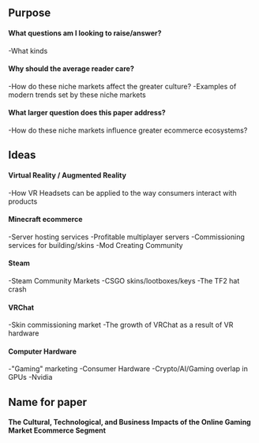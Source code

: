 ## Purpose
#### What questions am I looking to raise/answer?
-What kinds 
#### Why should the average reader care?
-How do these niche markets affect the greater culture?
-Examples of modern trends set by these niche markets
#### What larger question does this paper address?
-How do these niche markets influence greater ecommerce ecosystems?
## Ideas
#### Virtual Reality / Augmented Reality
-How VR Headsets can be applied to the way consumers interact with products
#### Minecraft ecommerce
-Server hosting services
-Profitable multiplayer servers
-Commissioning services for building/skins
-Mod Creating Community
#### Steam
-Steam Community Markets
-CSGO skins/lootboxes/keys
-The TF2 hat crash
#### VRChat
-Skin commissioning market
-The growth of VRChat as a result of VR hardware
#### Computer Hardware
-"Gaming" marketing
-Consumer Hardware
-Crypto/AI/Gaming overlap in GPUs
-Nvidia

## Name for paper
#### The Cultural, Technological, and Business Impacts of the Online Gaming Market Ecommerce Segment